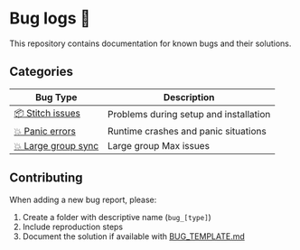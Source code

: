 # Bug logs 🐛

This repository contains documentation for known bugs and their solutions.

## Categories

| Bug Type                                          | Description                            |
| ------------------------------------------------- | -------------------------------------- |
| [📦 Stitch issues](./bug_stitch/README.md)        | Problems during setup and installation |
| [💥 Panic errors](./bug_panic/README.md)          | Runtime crashes and panic situations   |
| [💥 Large group sync](./bug_largegroup/README.md) | Large group Max issues                 |

## Contributing

When adding a new bug report, please:

1. Create a folder with descriptive name (`bug_[type]`)
2. Include reproduction steps
3. Document the solution if available with [BUG_TEMPLATE.md](./BUG_TEMPLATE.md)
